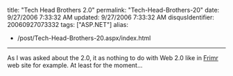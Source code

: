 title: "Tech Head Brothers 2.0"
permalink: "Tech-Head-Brothers-20"
date: 9/27/2006 7:33:32 AM
updated: 9/27/2006 7:33:32 AM
disqusIdentifier: 20060927073332
tags: ["ASP.NET"]
alias:
 - /post/Tech-Head-Brothers-20.aspx/index.html
---
As I was asked about the 2.0, it as nothing to do with Web 2.0 like in [Frimr](http://frimr.dyndns.org/) web site for example. At least for the moment... 
